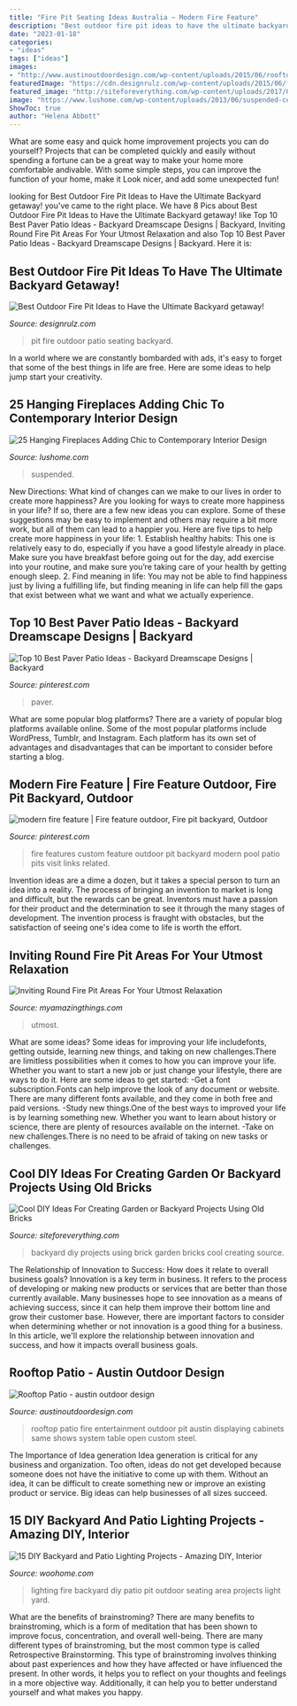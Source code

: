 ```yaml
---
title: "Fire Pit Seating Ideas Australia ~ Modern Fire Feature"
description: "Best outdoor fire pit ideas to have the ultimate backyard getaway!"
date: "2023-01-18"
categories:
- "ideas"
tags: ["ideas"]
images:
- "http://www.austinoutdoordesign.com/wp-content/uploads/2015/06/rooftop-patio2.jpg"
featuredImage: "https://cdn.designrulz.com/wp-content/uploads/2015/06/fire-pit-patio-Design-Ideas-15.jpg"
featured_image: "http://siteforeverything.com/wp-content/uploads/2017/05/Brick-Backyard-17.jpg"
image: "https://www.lushome.com/wp-content/uploads/2013/06/suspended-ceiling-hanging-fireplace-designs-21.jpg"
ShowToc: true
author: "Helena Abbott"
---
```



What are some easy and quick home improvement projects you can do yourself?
Projects that can be completed quickly and easily without spending a fortune can be a great way to make your home more comfortable andivable. With some simple steps, you can improve the function of your home, make it Look nicer, and add some unexpected fun!

	

		
looking for Best Outdoor Fire Pit Ideas to Have the Ultimate Backyard getaway! you've came to the right place. We have 8 Pics about Best Outdoor Fire Pit Ideas to Have the Ultimate Backyard getaway! like Top 10 Best Paver Patio Ideas - Backyard Dreamscape Designs | Backyard, Inviting Round Fire Pit Areas For Your Utmost Relaxation and also Top 10 Best Paver Patio Ideas - Backyard Dreamscape Designs | Backyard. Here it is:
		
    
## Best Outdoor Fire Pit Ideas To Have The Ultimate Backyard Getaway!

<img loading=lazy src="https://cdn.designrulz.com/wp-content/uploads/2015/06/fire-pit-patio-Design-Ideas-15.jpg" onerror="this.onerror=null;this.src='https://tse1.mm.bing.net/th?id=OIP.EkvulGpRuRI1Mi_BVodP_wHaLJ&amp;pid=15.1';" alt="Best Outdoor Fire Pit Ideas to Have the Ultimate Backyard getaway!">

_Source: designrulz.com_

>pit fire outdoor patio seating backyard. 

	

In a world where we are constantly bombarded with ads, it's easy to forget that some of the best things in life are free. Here are some ideas to help jump start your creativity.

    
## 25 Hanging Fireplaces Adding Chic To Contemporary Interior Design

<img loading=lazy src="https://www.lushome.com/wp-content/uploads/2013/06/suspended-ceiling-hanging-fireplace-designs-21.jpg" onerror="this.onerror=null;this.src='https://tse3.mm.bing.net/th?id=OIP.R29wfBxybagLjIzGjalw-gHaIC&amp;pid=15.1';" alt="25 Hanging Fireplaces Adding Chic to Contemporary Interior Design">

_Source: lushome.com_

>suspended. 

	

New Directions: What kind of changes can we make to our lives in order to create more happiness?
Are you looking for ways to create more happiness in your life? If so, there are a few new ideas you can explore. Some of these suggestions may be easy to implement and others may require a bit more work, but all of them can lead to a happier you. Here are five tips to help create more happiness in your life: 1. Establish healthy habits: This one is relatively easy to do, especially if you have a good lifestyle already in place. Make sure you have breakfast before going out for the day, add exercise into your routine, and make sure you’re taking care of your health by getting enough sleep. 2. Find meaning in life: You may not be able to find happiness just by living a fulfilling life, but finding meaning in life can help fill the gaps that exist between what we want and what we actually experience.

    
## Top 10 Best Paver Patio Ideas - Backyard Dreamscape Designs | Backyard

<img loading=lazy src="https://i.pinimg.com/736x/c7/3f/68/c73f68c19e0b875db9ce237c1f09e6f0.jpg" onerror="this.onerror=null;this.src='https://tse3.mm.bing.net/th?id=OIP.3-Dm5CvBRcPvuF4FMpipGwHaLH&amp;pid=15.1';" alt="Top 10 Best Paver Patio Ideas - Backyard Dreamscape Designs | Backyard">

_Source: pinterest.com_

>paver. 

	

What are some popular blog platforms?
There are a variety of popular blog platforms available online. Some of the most popular platforms include WordPress, Tumblr, and Instagram. Each platform has its own set of advantages and disadvantages that can be important to consider before starting a blog.

    
## Modern Fire Feature | Fire Feature Outdoor, Fire Pit Backyard, Outdoor

<img loading=lazy src="https://i.pinimg.com/736x/b8/57/79/b8577988004af4dc09fe03bddb09bce2--pool-ideas-patio-ideas.jpg" onerror="this.onerror=null;this.src='https://tse3.mm.bing.net/th?id=OIP.XgtuSYiYuznLiPj2W8nIFwHaEv&amp;pid=15.1';" alt="modern fire feature | Fire feature outdoor, Fire pit backyard, Outdoor">

_Source: pinterest.com_

>fire features custom feature outdoor pit backyard modern pool patio pits visit links related. 

	

Invention ideas are a dime a dozen, but it takes a special person to turn an idea into a reality. The process of bringing an invention to market is long and difficult, but the rewards can be great. Inventors must have a passion for their product and the determination to see it through the many stages of development. The invention process is fraught with obstacles, but the satisfaction of seeing one's idea come to life is worth the effort.

    
## Inviting Round Fire Pit Areas For Your Utmost Relaxation

<img loading=lazy src="https://myamazingthings.com/wp-content/uploads/2017/05/round-fire-pit-area.jpg" onerror="this.onerror=null;this.src='https://tse2.mm.bing.net/th?id=OIP.n7D0bpSAIt2ljrzloqU4AgHaE6&amp;pid=15.1';" alt="Inviting Round Fire Pit Areas For Your Utmost Relaxation">

_Source: myamazingthings.com_

>utmost. 

	

What are some ideas?
Some ideas for improving your life includefonts, getting outside, learning new things, and taking on new challenges.There are limitless possibilities when it comes to how you can improve your life. Whether you want to start a new job or just change your lifestyle, there are ways to do it. Here are some ideas to get started: 
-Get a font subscription.Fonts can help improve the look of any document or website. There are many different fonts available, and they come in both free and paid versions. 
-Study new things.One of the best ways to improved your life is by learning something new. Whether you want to learn about history or science, there are plenty of resources available on the internet. 
-Take on new challenges.There is no need to be afraid of taking on new tasks or challenges.

    
## Cool DIY Ideas For Creating Garden Or Backyard Projects Using Old Bricks

<img loading=lazy src="http://siteforeverything.com/wp-content/uploads/2017/05/Brick-Backyard-17.jpg" onerror="this.onerror=null;this.src='https://tse1.mm.bing.net/th?id=OIP.S6NyV5uncik7BWMeyC9tXAHaHS&amp;pid=15.1';" alt="Cool DIY Ideas For Creating Garden or Backyard Projects Using Old Bricks">

_Source: siteforeverything.com_

>backyard diy projects using brick garden bricks cool creating source. 

	

The Relationship of Innovation to Success: How does it relate to overall business goals?
Innovation is a key term in business. It refers to the process of developing or making new products or services that are better than those currently available. Many businesses hope to see innovation as a means of achieving success, since it can help them improve their bottom line and grow their customer base. However, there are important factors to consider when determining whether or not innovation is a good thing for a business. In this article, we'll explore the relationship between innovation and success, and how it impacts overall business goals.

    
## Rooftop Patio - Austin Outdoor Design

<img loading=lazy src="http://www.austinoutdoordesign.com/wp-content/uploads/2015/06/rooftop-patio2.jpg" onerror="this.onerror=null;this.src='https://tse2.mm.bing.net/th?id=OIP.FFN5y_5OnAhwYVGyuyPEmgHaE5&amp;pid=15.1';" alt="Rooftop Patio - austin outdoor design">

_Source: austinoutdoordesign.com_

>rooftop patio fire entertainment outdoor pit austin displaying cabinets same shows system table open custom steel. 

	

The Importance of Idea generation
Idea generation is critical for any business and organization. Too often, ideas do not get developed because someone does not have the initiative to come up with them. Without an idea, it can be difficult to create something new or improve an existing product or service. Big ideas can help businesses of all sizes succeed.

    
## 15 DIY Backyard And Patio Lighting Projects - Amazing DIY, Interior

<img loading=lazy src="http://www.woohome.com/wp-content/uploads/2016/05/paito-yard-lighting-summer-15.jpg" onerror="this.onerror=null;this.src='https://tse3.mm.bing.net/th?id=OIP.q4_GaPhdceR_2AXNoWgTzgHaKa&amp;pid=15.1';" alt="15 DIY Backyard and Patio Lighting Projects - Amazing DIY, Interior">

_Source: woohome.com_

>lighting fire backyard diy patio pit outdoor seating area projects light yard. 

	

What are the benefits of brainstroming?
There are many benefits to brainstroming, which is a form of meditation that has been shown to improve focus, concentration, and overall well-being. There are many different types of brainstroming, but the most common type is called Retrospective Brainstorming. This type of brainstroming involves thinking about past experiences and how they have affected or have influenced the present. In other words, it helps you to reflect on your thoughts and feelings in a more objective way. Additionally, it can help you to better understand yourself and what makes you happy.

